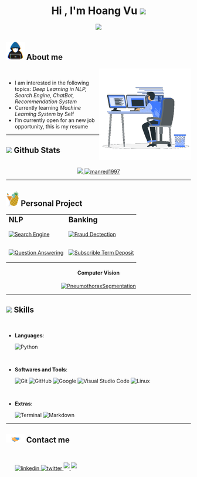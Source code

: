 
<h1 align="center"><b>Hi , I'm Hoang Vu  </b><img src="https://media.giphy.com/media/hvRJCLFzcasrR4ia7z/giphy.gif" width="35"></h1>
<p align="center">
  <a href="https://github.com/DenverCoder1/readme-typing-svg"><img src="https://readme-typing-svg.demolab.com/?lines=Natural+Language+Processing+Engineer; Data+Scientist"></a>
</p>


	
## <picture><img src = "https://github.com/0xAbdulKhalid/0xAbdulKhalid/raw/main/assets/mdImages/about_me.gif" width = 50px></picture> **About me**

<picture> <img align="right" src="https://github.com/0xAbdulKhalid/0xAbdulKhalid/raw/main/assets/mdImages/Right_Side.gif" width = 250px></picture>

<br>

- I am interested in the following topics: *Deep Learning in NLP, Search Engine, ChatBot, Recommendation System*
- Currently learning *Machine Learning System* by Self
- I’m currently open for an new job opportunity, this is my resume

-----


## <img src="https://media.giphy.com/media/iY8CRBdQXODJSCERIr/giphy.gif" width="35"><b> Github Stats </b>
<br>
<div align="center">

<a href="https://github.com/manred1997/">
  <img src="https://github-readme-stats.vercel.app/api?username=manred1997&show_icons=true&count_private=true&hide=contribs,prs&theme=merko" width="450"/>
  <img src="https://github-readme-stats.vercel.app/api/top-langs?username=manred1997&show_icons=true&locale=en&layout=compact&line_height=20&title_color=7A7ADB&icon_color=2234AE&text_color=D3D3D3&bg_color=0,000000,130F40" width="375"  alt="manred1997"/>

</a>
</div>


-----

## <img src="https://raw.githubusercontent.com/walkxcode/dashboard-icons/main/png/handbrake.png" width="35"><b> Personal Project </b>


<div align="center">
<table border="0">
 <tr>
    <td><b style="font-size:20px">NLP</b></td>
    <td><b style="font-size:20px">Banking</b></td>
 </tr>

<tr>
<td>

[![Search Engine](https://github-readme-stats.vercel.app/api/pin/?username=manred1997&repo=search-engine)](https://github.com/manred1997/search-engine)

</td>

<td>

[![Fraud Dectection](https://github-readme-stats.vercel.app/api/pin/?username=manred1997&repo=fraud-detection)](https://github.com/manred1997/fraud-detection)

</td>
</tr>

<tr>
<td>

[![Question Answering](https://github-readme-stats.vercel.app/api/pin/?username=manred1997&repo=Question-Answer-System)](https://github.com/manred1997/Question-Answer-System)

</td>

<td>

[![Subscrible Term Deposit](https://github-readme-stats.vercel.app/api/pin/?username=manred1997&repo=subscrible-term-deposit)](https://github.com/manred1997/subscrible-term-deposit)

</td>
</tr>
</table>


#### Computer Vision
[![PneumothoraxSegmentation](https://github-readme-stats.vercel.app/api/pin/?username=manred1997&repo=PneumothoraxSegmentation)](https://github.com/manred1997/PneumothoraxSegmentation)

<!-- <img src="https://user-images.githubusercontent.com/73097560/115834477-dbab4500-a447-11eb-908a-139a6edaec5c.gif"><br><br> -->

</div>

-----
## <img src="https://media2.giphy.com/media/QssGEmpkyEOhBCb7e1/giphy.gif?cid=ecf05e47a0n3gi1bfqntqmob8g9aid1oyj2wr3ds3mg700bl&rid=giphy.gif" width ="25"><b> Skills</b>
<br>

<p align="center">

- **Languages**:

    ![Python](https://img.shields.io/badge/Python%20-%2314354C.svg?style=for-the-badge&logo=python&logoColor=white)

<br>   

- **Softwares and Tools**:

    ![Git](https://img.shields.io/badge/git-%23F05033.svg?style=for-the-badge&logo=git&logoColor=white)
    ![GitHub](https://img.shields.io/badge/github-%23121011.svg?style=for-the-badge&logo=github&logoColor=white)
    ![Google](https://img.shields.io/badge/google-%234285F4.svg?style=for-the-badge&logo=google&logoColor=white)
    ![Visual Studio Code](https://img.shields.io/badge/Visual%20Studio%20Code-0078d7.svg?style=for-the-badge&logo=visual-studio-code&logoColor=white)
    ![Linux](https://img.shields.io/badge/Linux-FCC624?style=for-the-badge&logo=linux&logoColor=black) 

<br>

- **Extras**:

    ![Terminal](https://img.shields.io/badge/Terminal-%23054020?style=for-the-badge&logo=gnu-bash&logoColor=white)
    ![Markdown](https://img.shields.io/badge/markdown-%23000000.svg?style=for-the-badge&logo=markdown&logoColor=white)   

</p>

-----

## <img src="https://github.com/0xAbdulKhalid/0xAbdulKhalid/raw/main/assets/mdImages/handshake.gif" width ="50"><b> Contact me</b>
<br>
<div align='left'>
<ul>
<a href="https://www.linkedin.com/in/manred1997/" target="_blank">
<img src=https://img.shields.io/badge/linkedin:%20manred1997-%2300acee.svg?color=405DE6&style=for-the-badge&logo=linkedin&logoColor=white alt=linkedin style="margin-bottom: 5px;"/>
</a>

<a href="https://twitter.com/manred1997" target="_blank">
<img src="https://img.shields.io/badge/twitter:%20manred1997-%2300acee.svg?color=1DA1F2&style=for-the-badge&logo=twitter&logoColor=white" alt=twitter style="margin-bottom: 5px;"/>
</a>
<a href="mailto:tranhoangvu1997.thv@gamil.com" target="_blank">
<img src="https://img.shields.io/badge/gmail:%20manred1997-%23EA4335.svg?style=for-the-badge&logo=gmail&logoColor=white" t=mail style="margin-bottom: 5px;" />
</a>

</a>
<a href="https://www.facebook.com/manred1997" target="_blank">
<img src="https://img.shields.io/badge/facebook:%20manred1997-%23EA4335.svg?style=for-the-badge&logo=facebook&logoColor=white" t=mail style="margin-bottom: 5px;" />
</a>
</ul>
</div>

